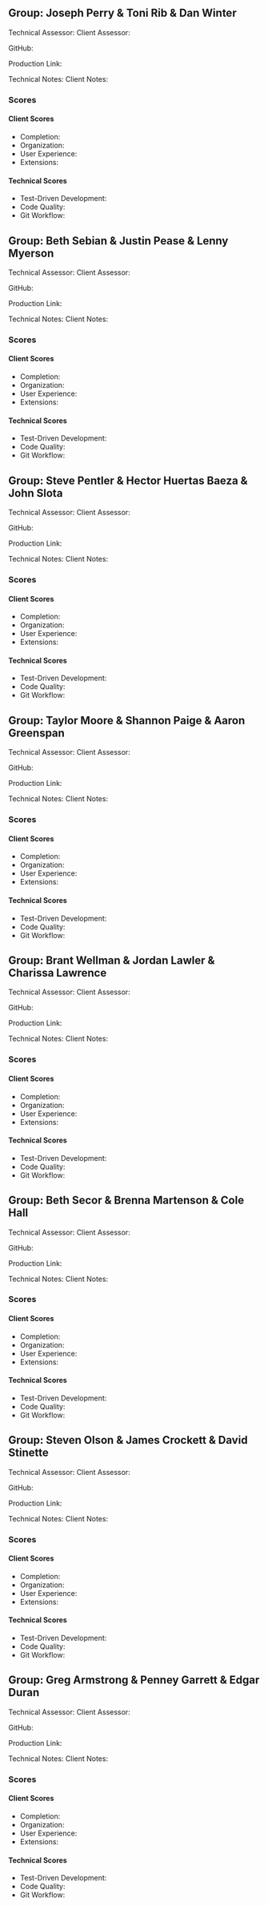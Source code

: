 ## Group: Joseph Perry & Toni Rib & Dan Winter

Technical Assessor:
Client Assessor:

GitHub:

Production Link:

Technical Notes:
Client Notes:

### Scores

#### Client Scores

* Completion:
* Organization:
* User Experience:
* Extensions:

#### Technical Scores

* Test-Driven Development:
* Code Quality:
* Git Workflow:

## Group: Beth Sebian & Justin Pease & Lenny Myerson

Technical Assessor:
Client Assessor:

GitHub:

Production Link:

Technical Notes:
Client Notes:

### Scores

#### Client Scores

* Completion:
* Organization:
* User Experience:
* Extensions:

#### Technical Scores

* Test-Driven Development:
* Code Quality:
* Git Workflow:

## Group: Steve Pentler & Hector Huertas Baeza & John Slota

Technical Assessor:
Client Assessor:

GitHub:

Production Link:

Technical Notes:
Client Notes:

### Scores

#### Client Scores

* Completion:
* Organization:
* User Experience:
* Extensions:

#### Technical Scores

* Test-Driven Development:
* Code Quality:
* Git Workflow:

## Group: Taylor Moore & Shannon Paige & Aaron Greenspan

Technical Assessor:
Client Assessor:

GitHub:

Production Link:

Technical Notes:
Client Notes:

### Scores

#### Client Scores

* Completion:
* Organization:
* User Experience:
* Extensions:

#### Technical Scores

* Test-Driven Development:
* Code Quality:
* Git Workflow:

## Group: Brant Wellman & Jordan Lawler & Charissa Lawrence

Technical Assessor:
Client Assessor:

GitHub:

Production Link:

Technical Notes:
Client Notes:

### Scores

#### Client Scores

* Completion:
* Organization:
* User Experience:
* Extensions:

#### Technical Scores

* Test-Driven Development:
* Code Quality:
* Git Workflow:

## Group: Beth Secor & Brenna Martenson & Cole Hall

Technical Assessor:
Client Assessor:

GitHub:

Production Link:

Technical Notes:
Client Notes:

### Scores

#### Client Scores

* Completion:
* Organization:
* User Experience:
* Extensions:

#### Technical Scores

* Test-Driven Development:
* Code Quality:
* Git Workflow:

## Group: Steven Olson & James Crockett & David Stinette

Technical Assessor:
Client Assessor:

GitHub:

Production Link:

Technical Notes:
Client Notes:

### Scores

#### Client Scores

* Completion:
* Organization:
* User Experience:
* Extensions:

#### Technical Scores

* Test-Driven Development:
* Code Quality:
* Git Workflow:

## Group: Greg Armstrong & Penney Garrett & Edgar Duran

Technical Assessor:
Client Assessor:

GitHub:

Production Link:

Technical Notes:
Client Notes:

### Scores

#### Client Scores

* Completion:
* Organization:
* User Experience:
* Extensions:

#### Technical Scores

* Test-Driven Development:
* Code Quality:
* Git Workflow:
